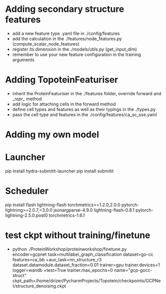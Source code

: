# Adding secondary structure features
 - add a new feature type .yaml file in ./config/features
 - add the calculation in the ./features/node_features.py (compute_scalar_node_features)
 - register its dimension in the ./models/utils.py (get_input_dim)
 - remember to use your new feature configuration in the training arguments

# Adding TopoteinFeaturiser
 - inherit the ProteinFeaturiser in the ./features folder, override forward and __repr\__ method
 - add logic for attaching cells in the forward method
 - define cell types and features as well as their typings in the ./types.py
 - pass the cell type and features in the ./config/features/ca_sc_sse.yaml

# Adding my own model


# Launcher
pip install hydra-submitit-launcher
pip install submitit

# Scheduler
pip install flash lightning-flash torchmetrics>=1.2.0,2.0.0 pytorch-lightning>=2.0.7,<3.0.0
 jsonargparse-4.9.0 lightning-flash-0.8.1 pytorch-lightning-2.5.0.post0 torchmetrics-1.6.1

# test ckpt without training/finetune
 - python ./ProteinWorkshop/proteinworkshop/finetune.py encoder=gcpnet task=multilabel_graph_classification dataset=go-cc features=ca_bb +aux_task=nn_structure_r3 dataset.datamodule.dataset_fraction=0.01 trainer=gpu trainer.devices=1 logger=wandb +test=True trainer.max_epochs=0 name="gcp-gocc-struct" ckpt_path=/home/drizer/PycharmProjects/Topotein/checkpoints/GCPNet/structure_denoising.ckpt